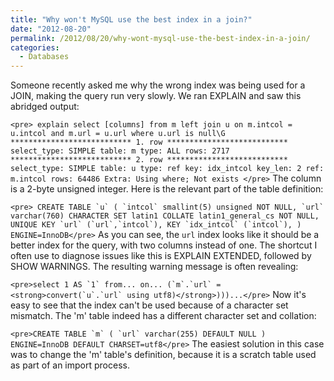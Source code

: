 ```yaml
---
title: "Why won't MySQL use the best index in a join?"
date: "2012-08-20"
permalink: /2012/08/20/why-wont-mysql-use-the-best-index-in-a-join/
categories:
  - Databases
---
```

Someone recently asked me why the wrong index was being used for a JOIN, making the query run very slowly. We ran EXPLAIN and saw this abridged output:

`<pre>
explain select [columns] from m
   left join u on m.intcol = u.intcol and m.url = u.url
where u.url is null\G
*************************** 1. row ***************************
  select_type: SIMPLE
        table: m
         type: ALL
         rows: 2717
*************************** 2. row ***************************
  select_type: SIMPLE
        table: u
         type: ref
          key: idx_intcol
      key_len: 2
          ref: m.intcol
         rows: 64486
        Extra: Using where; Not exists
</pre>` 
The column is a 2-byte unsigned integer. Here is the relevant part of the table definition:

``<pre>
CREATE TABLE `u` (
  `intcol` smallint(5) unsigned NOT NULL,
  `url` varchar(760) CHARACTER SET latin1 COLLATE latin1_general_cs NOT NULL,
  UNIQUE KEY `url` (`url`,`intcol`),
  KEY `idx_intcol` (`intcol`),
) ENGINE=InnoDB</pre>`` 
As you can see, the `url` index looks like it should be a better index for the query, with two columns instead of one. The shortcut I often use to diagnose issues like this is EXPLAIN EXTENDED, followed by SHOW WARNINGS. The resulting warning message is often revealing:

``<pre>select 1 AS `1` from... on...
  (`m`.`url` = <strong>convert(`u`.`url` using utf8)</strong>)))...</pre>`` 
Now it's easy to see that the index can't be used because of a character set mismatch. The 'm' table indeed has a different character set and collation:

``<pre>CREATE TABLE `m` (
  `url` varchar(255) DEFAULT NULL
) ENGINE=InnoDB DEFAULT CHARSET=utf8</pre>`` 
The easiest solution in this case was to change the 'm' table's definition, because it is a scratch table used as part of an import process.
